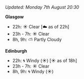 *Updated: Monday 7th August 20:30*

**Glasgow**

* 22h: :sunny: Clear [:cloud: as of 22h]
* 23h - 7h: :sunny: Clear
* 8h, 9h: :partly_sunny: Partly Cloudy

**Edinburgh**

* 22h: :cyclone: Windy (:sunny:) [:sunny: as of 18h]
* 23h - 7h: :sunny: Clear
* 8h, 9h: :cyclone: Windy (:sunny:)

